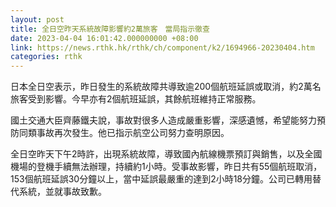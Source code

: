 ```yaml
---
layout: post
title: 全日空昨天系統故障影響約2萬旅客　當局指示徹查
date: 2023-04-04 16:01:42.000000000 +08:00
link: https://news.rthk.hk/rthk/ch/component/k2/1694966-20230404.htm
categories: rthk
---
```


日本全日空表示，昨日發生的系統故障共導致逾200個航班延誤或取消，約2萬名旅客受到影響。今早亦有2個航班延誤，其餘航班維持正常服務。

國土交通大臣齊藤鐵夫說，事故對很多人造成嚴重影響，深感遺憾，希望能努力預防同類事故再次發生。他已指示航空公司努力查明原因。

全日空昨天下午2時許，出現系統故障，導致國內航線機票預訂與銷售，以及全國機場的登機手續無法辦理，持續約1小時。受事故影響，昨日共有55個航班取消，153個航班延誤30分鐘以上，當中延誤最嚴重的達到2小時18分鐘。公司已轉用替代系統，並就事故致歉。
